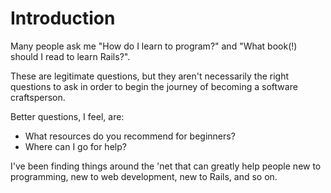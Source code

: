 # Introduction

Many people ask me "How do I learn to program?" and "What book\(!\) should I read to learn Rails?".

These are legitimate questions, but they aren't necessarily the right questions to ask in order to begin the journey of becoming a software craftsperson.

Better questions, I feel, are:

* What resources do you recommend for beginners?
* Where can I go for help?

I've been finding things around the 'net that can greatly help people new to programming, new to web development, new to Rails, and so on.

